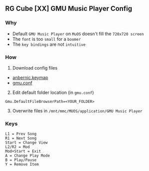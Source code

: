 ## RG Cube [XX] GMU Music Player Config

### Why

- Default `GMU Music Player` on `MuOS` doesn't fill the `720x720 screen`
- The `font` is too `small` for a `boomer`
- The `key bindings` are not `intuitive`

### How

1. Download config files

- [anbernic.keymap](./anbernic.keymap)
- [gmu.conf](./gmu.conf)

2. Edit default folder location (in `gmu.conf`)

```
Gmu.DefaultFileBrowserPath=<YOUR_FOLDER>
```

3. Overwrite files in `/mnt/mmc/MUOS/application/GMU Music Player`

### Keys

```
L1 = Prev Song
R1 = Next Song
Start = Change View
L2/R2 = Mod
Mod+Start = Exit
A = Change Play Mode
B = Play/Pause
Y = Remove Item
```

